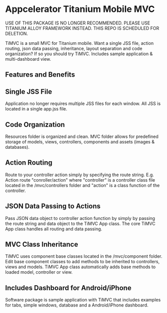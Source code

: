 Appcelerator Titanium Mobile MVC
============================================================

USE OF THIS PACKAGE IS NO LONGER RECOMMENDED. PLEASE USE TITANIUM ALLOY FRAMEWORK INSTEAD. THIS REPO IS SCHEDULED FOR DELETION. 







TiMVC is a small MVC for Titanium mobile. Want a single JSS file, action routing, json data passing, inheritance, layout separation and code organization? If so you should try TiMVC. Includes sample application & multi-dashboard view.

Features and Benefits
-------------------------------------------------------
Single JSS File
-------------------------------------------------------
Application no longer requires multiple JSS files for each window. All JSS is located in a single app.jss file.

Code Organization
-------------------------------------------------------
Resources folder is organized and clean. MVC folder allows for predefined storage of models, views, controllers, components and assets (images & databases).

Action Routing
-------------------------------------------------------
Route to your controller action simply by specifying the route string. E.g. Action route "conroller/action" where "controller" is a controller class file located in the /mvc/controllers folder and "action" is a class function of the controller.

JSON Data Passing to Actions
-------------------------------------------------------
Pass JSON data object to controller action function by simply by passing the route string and data object to the TiMVC App class. The core TiMVC App class handles all routing and data passing. 

MVC Class Inheritance
-------------------------------------------------------
TiMVC uses component base classes located in the /mvc/component folder. Edit base component classes to add methods to be inherited to controllers, views and models. TiMVC App class automatically adds base methods to loaded model, controller or view.

Includes Dashboard for Android/iPhone
-------------------------------------------------------
Software package is sample application with TiMVC that includes examples for tabs, simple windows, database and a Android/iPhone dashboard.